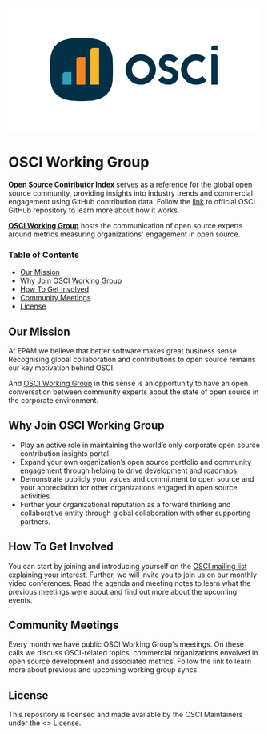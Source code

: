 ![OSCI Logo](Logo.png)

# OSCI Working Group

**[Open Source Contributor Index](https://opensourceindex.io)** serves as a reference for the global open source community, providing insights into industry trends and commercial engagement using GitHub contribution data. Follow the [link](https://github.com/epam/OSCI) to official OSCI GitHub repository to learn more about how it works.

**[OSCI Working Group](https://github.com/anausa4eva/community)** hosts the communication of open source experts around metrics measuring organizations' engagement in open source.

### Table of Contents
- [Our Mission](#our-mission)
- [Why Join OSCI Working Group](#why-join-osci-working-group)
- [How To Get Involved](#how-to-get-involved)
- [Community Meetings](#community-meetings)
- [License](#license)

## Our Mission
At EPAM we believe that better software makes great business sense. Recognising global collaboration and contributions to open source remains our key motivation behind OSCI. 

And [OSCI Working Group](https://github.com/anausa4eva/community) in this sense is an opportunity to have an open conversation between community experts about the state of open source in the corporate environment.

## Why Join OSCI Working Group

- Play an active role in maintaining the world’s only corporate open source contribution insights portal.
- Expand your own organization’s open source portfolio and community engagement through helping to drive development and roadmaps.
- Demonstrate publicly your values and commitment to open source and your appreciation for other organizations engaged in open source activities.
- Further your organizational reputation as a forward thinking and collaborative entity through global collaboration with other supporting partners.

## How To Get Involved

You can start by joining and introducing yourself on the [OSCI mailing list](OSCI@epam.com) explaining your interest.
Further, we will invite you to join us on our monthly video conferences. 
Read the agenda and meeting notes to learn what the previous meetings were about and find out more about the upcoming events.

## Community Meetings

Every month we have public OSCI Working Group's meetings. On these calls we discuss OSCI-related topics, commercial organizations envolved in open source development and associated metrics. Follow the link to learn more about previous and upcoming working group syncs. 

## License

This repository is licensed and made available by the OSCI Maintainers under the <> License.
